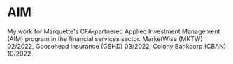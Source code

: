 # AIM
My work for Marquette's CFA-partnered Applied Investment Management (AIM) program in the financial services sector. MarketWise (MKTW) 02/2022, Goosehead Insurance (GSHD) 03/2022, Colony Bankcorp (CBAN) 10/2022
